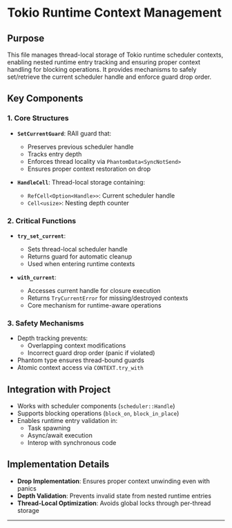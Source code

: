 # Tokio Runtime Context Management

## Purpose
This file manages thread-local storage of Tokio runtime scheduler contexts, enabling nested runtime entry tracking and ensuring proper context handling for blocking operations. It provides mechanisms to safely set/retrieve the current scheduler handle and enforce guard drop order.

## Key Components

### 1. Core Structures
- **`SetCurrentGuard`**: RAII guard that:
  - Preserves previous scheduler handle
  - Tracks entry depth
  - Enforces thread locality via `PhantomData<SyncNotSend>`
  - Ensures proper context restoration on drop

- **`HandleCell`**: Thread-local storage containing:
  - `RefCell<Option<Handle>>`: Current scheduler handle
  - `Cell<usize>`: Nesting depth counter

### 2. Critical Functions
- **`try_set_current`**: 
  - Sets thread-local scheduler handle
  - Returns guard for automatic cleanup
  - Used when entering runtime contexts

- **`with_current`**:
  - Accesses current handle for closure execution
  - Returns `TryCurrentError` for missing/destroyed contexts
  - Core mechanism for runtime-aware operations

### 3. Safety Mechanisms
- Depth tracking prevents:
  - Overlapping context modifications
  - Incorrect guard drop order (panic if violated)
- Phantom type ensures thread-bound guards
- Atomic context access via `CONTEXT.try_with`

## Integration with Project
- Works with scheduler components (`scheduler::Handle`)
- Supports blocking operations (`block_on`, `block_in_place`)
- Enables runtime entry validation in:
  - Task spawning
  - Async/await execution
  - Interop with synchronous code

## Implementation Details
- **Drop Implementation**: Ensures proper context unwinding even with panics
- **Depth Validation**: Prevents invalid state from nested runtime entries
- **Thread-Local Optimization**: Avoids global locks through per-thread storage

---
